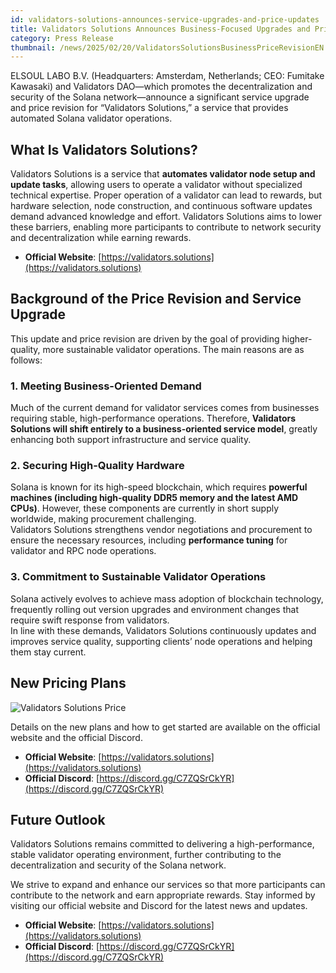 ```yaml
---
id: validators-solutions-announces-service-upgrades-and-price-updates
title: Validators Solutions Announces Business-Focused Upgrades and Price Revision for Its Solana Validator Automation Service
category: Press Release
thumbnail: /news/2025/02/20/ValidatorsSolutionsBusinessPriceRevisionEN.jpg
---
```


ELSOUL LABO B.V. (Headquarters: Amsterdam, Netherlands; CEO: Fumitake Kawasaki) and Validators DAO—which promotes the decentralization and security of the Solana network—announce a significant service upgrade and price revision for “Validators Solutions,” a service that provides automated Solana validator operations.

## What Is Validators Solutions?

Validators Solutions is a service that **automates validator node setup and update tasks**, allowing users to operate a validator without specialized technical expertise. Proper operation of a validator can lead to rewards, but hardware selection, node construction, and continuous software updates demand advanced knowledge and effort. Validators Solutions aims to lower these barriers, enabling more participants to contribute to network security and decentralization while earning rewards.

- **Official Website**: [https://validators.solutions](https://validators.solutions)

## Background of the Price Revision and Service Upgrade

This update and price revision are driven by the goal of providing higher-quality, more sustainable validator operations. The main reasons are as follows:

### 1. Meeting Business-Oriented Demand

Much of the current demand for validator services comes from businesses requiring stable, high-performance operations. Therefore, **Validators Solutions will shift entirely to a business-oriented service model**, greatly enhancing both support infrastructure and service quality.

### 2. Securing High-Quality Hardware

Solana is known for its high-speed blockchain, which requires **powerful machines (including high-quality DDR5 memory and the latest AMD CPUs)**. However, these components are currently in short supply worldwide, making procurement challenging.  
Validators Solutions strengthens vendor negotiations and procurement to ensure the necessary resources, including **performance tuning** for validator and RPC node operations.

### 3. Commitment to Sustainable Validator Operations

Solana actively evolves to achieve mass adoption of blockchain technology, frequently rolling out version upgrades and environment changes that require swift response from validators.  
In line with these demands, Validators Solutions continuously updates and improves service quality, supporting clients’ node operations and helping them stay current.

## New Pricing Plans

![Validators Solutions Price](/news/2025/02/20/ValidatorsSolutionsPriceEN.jpg)

Details on the new plans and how to get started are available on the official website and the official Discord.

- **Official Website**: [https://validators.solutions](https://validators.solutions)
- **Official Discord**: [https://discord.gg/C7ZQSrCkYR](https://discord.gg/C7ZQSrCkYR)

## Future Outlook

Validators Solutions remains committed to delivering a high-performance, stable validator operating environment, further contributing to the decentralization and security of the Solana network.

We strive to expand and enhance our services so that more participants can contribute to the network and earn appropriate rewards. Stay informed by visiting our official website and Discord for the latest news and updates.

- **Official Website**: [https://validators.solutions](https://validators.solutions)
- **Official Discord**: [https://discord.gg/C7ZQSrCkYR](https://discord.gg/C7ZQSrCkYR)
